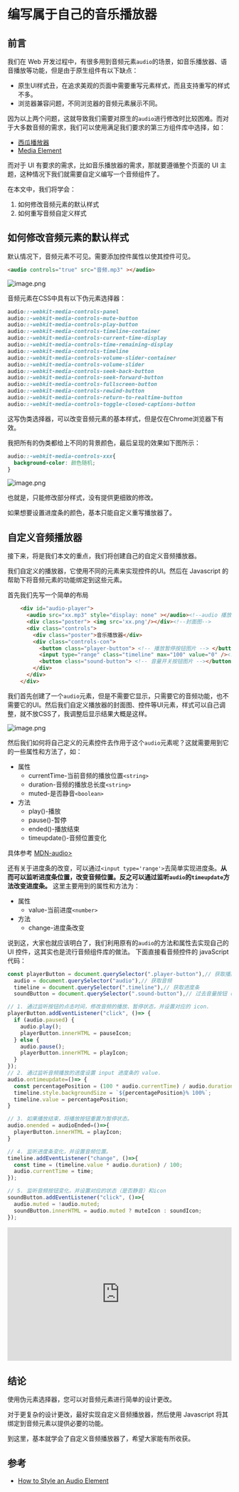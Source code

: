 
# 编写属于自己的音乐播放器

## 前言

我们在 Web 开发过程中，有很多用到音频元素`audio`的场景，如音乐播放器、语音播放等功能，但是由于原生组件有以下缺点：

- 原生UI样式丑，在追求美观的页面中需要重写元素样式，而且支持重写的样式不多。
- 浏览器兼容问题，不同浏览器的音频元素展示不同。


因为以上两个问题，这就导致我们需要对原生的`audio`进行修改时比较困难。而对于大多数音频的需求，我们可以使用满足我们要求的第三方组件库中选择，如：
- [西瓜播放器](https://v2.h5player.bytedance.com/music)
- [Media Element](https://github.com/mediaelement/mediaelement)

而对于 UI 有要求的需求，比如音乐播放器的需求，那就要遵循整个页面的 UI 主题，这种情况下我们就需要自定义编写一个音频组件了。

在本文中，我们将学会：

1. 如何修改音频元素的默认样式
2. 如何重写音频自定义样式

## 如何修改音频元素的默认样式

默认情况下，音频元素不可见。需要添加控件属性以使其控件可见。
``` html
<audio controls="true" src="音频.mp3" ></audio>
```

![image.png](https://s2.loli.net/2022/08/31/Z2e9CmKl3EkTgyb.png)

音频元素在CSS中具有以下伪元素选择器：

``` css
audio::-webkit-media-controls-panel
audio::-webkit-media-controls-mute-button
audio::-webkit-media-controls-play-button
audio::-webkit-media-controls-timeline-container
audio::-webkit-media-controls-current-time-display
audio::-webkit-media-controls-time-remaining-display
audio::-webkit-media-controls-timeline
audio::-webkit-media-controls-volume-slider-container
audio::-webkit-media-controls-volume-slider
audio::-webkit-media-controls-seek-back-button
audio::-webkit-media-controls-seek-forward-button
audio::-webkit-media-controls-fullscreen-button
audio::-webkit-media-controls-rewind-button
audio::-webkit-media-controls-return-to-realtime-button
audio::-webkit-media-controls-toggle-closed-captions-button
```

这写伪类选择器，可以改变音频元素的基本样式，但是仅在Chrome浏览器下有效。

我把所有的伪类都给上不同的背景颜色，最后呈现的效果如下图所示：
``` css
audio::-webkit-media-controls-xxx{
  background-color: 颜色随机;
}
```
![image.png](https://s2.loli.net/2022/08/31/SnqNdYxW5oQyTa1.png)

也就是，只能修改部分样式，没有提供更细致的修改。

如果想要设置进度条的颜色，基本只能自定义重写播放器了。

## 自定义音频播放器

接下来，将是我们本文的重点，我们将创建自己的自定义音频播放器。

我们自定义的播放器，它使用不同的元素来实现控件的UI。然后在 Javascript 的帮助下将音频元素的功能绑定到这些元素。

首先我们先写一个简单的布局
``` html
    <div id="audio-player">
      <audio src="xx.mp3" style="display: none" ></audio><!--audio 播放器，隐藏掉-->
      <div class="poster"> <img src='xx.png'/></div><!--封面图-->
      <div class="controls">
        <div class="poster">音乐播放器</div>
        <div class="controls-con">
          <button class="player-button"> <!-- 播放暂停按钮图片 --> </button>
          <input type="range" class="timeline" max="100" value="0" /><!--进度条 使用input[ragne]实现-->
          <button class="sound-button"> <!-- 音量开关按钮图片 --></button>
        </div>
      </div>
    </div>
```
我们首先创建了一个`audio`元素，但是不需要它显示，只需要它的音频功能，也不需要它的UI。然后我们自定义播放器的封面图、控件等UI元素，样式可以自己调整，就不放CSS了，我调整后显示结果大概是这样。

![image.png](https://s2.loli.net/2022/08/31/jPzOU9XaDS2ohf3.png)

然后我们如何将自己定义的元素控件去作用于这个`audio`元素呢？这就需要用到它的一些属性和方法了，如：
- 属性
  - currentTime-当前音频的播放位置`<string>`
  - duration-音频的播放总长度`<string>`
  - muted-是否静音`<boolean>`
- 方法
  - play()-播放
  - pause()-暂停
  - ended()-播放结束
  - timeupdate()-音频位置变化


具体参考 [MDN-audio>](https://developer.mozilla.org/zh-CN/docs/Web/HTML/Element/audio)


还有关于进度条的改变，可以通过`<input type='range'>`去简单实现进度条。**从而可以监听进度条位置，改变音频位置。反之可以通过监听`audio`的`timeupdate`方法改变进度条。** 这里主要用到的属性和方法为：
- 属性
  - value-当前进度`<number>` 
- 方法
  - change-进度条改变

说到这，大家也就应该明白了，我们利用原有的`audio`的方法和属性去实现自己的 UI 控件，这其实也是流行音频组件库的做法。
下面直接看音频控件的 javaScript 代码：
``` js
const playerButton = document.querySelector(".player-button"),// 获取播放/暂停按钮
  audio = document.querySelector("audio"),// 获取音频
  timeline = document.querySelector(".timeline"),// 获取进度条
  soundButton = document.querySelector(".sound-button"),// 过去音量按钮（是否静音）

// 1. 通过监听按钮的点击时间，修改音频的播放、暂停状态，并设置对应的 icon.
playerButton.addEventListener("click", ()=> {
  if (audio.paused) {
    audio.play();
    playerButton.innerHTML = pauseIcon;
  } else {
    audio.pause();
    playerButton.innerHTML = playIcon;
  }
});
// 2. 通过监听音频播放的进度设置 input 进度条的 value.
audio.ontimeupdate=()=> {
  const percentagePosition = (100 * audio.currentTime) / audio.duration;
  timeline.style.backgroundSize = `${percentagePosition}% 100%`;
  timeline.value = percentagePosition;
}

// 3. 如果播放结束，将播放按钮重置为暂停状态。
audio.onended = audioEnded=()=>{
  playerButton.innerHTML = playIcon;
}

// 4. 监听进度条变化，并设置音频位置。
timeline.addEventListener("change", ()=>{
  const time = (timeline.value * audio.duration) / 100;
  audio.currentTime = time;
});

// 5. 监听音频按钮变化，并设置对应的状态（是否静音）和icon
soundButton.addEventListener("click", ()=>{
  audio.muted = !audio.muted;
  soundButton.innerHTML = audio.muted ? muteIcon : soundIcon;
});
```

<iframe height="300" style="width: 100%;" scrolling="no" title="musicPlayer" src="https://codepen.io/ansonznl/embed/oNdvaOx?default-tab=html%2Cresult" frameborder="no" loading="lazy" allowtransparency="true" allowfullscreen="true">
  See the Pen <a href="https://codepen.io/ansonznl/pen/oNdvaOx">
  musicPlayer</a> by 九旬大爷的梦 (<a href="https://codepen.io/ansonznl">@ansonznl</a>)
  on <a href="https://codepen.io">CodePen</a>.
</iframe>

## 结论

使用伪元素选择器，您可以对音频元素进行简单的设计更改。

对于更复杂的设计更改，最好实现自定义音频播放器，然后使用 Javascript 将其绑定到音频元素以提供必要的功能。

到这里，基本就学会了自定义音频播放器了，希望大家能有所收获。

## 参考
- [How to Style an Audio Element](http音频元素在CSS中具有以下伪元素选择器：s://blog.shahednasser.com/how-to-style-an-audio-element/#using-pseudo-element-selectors)
